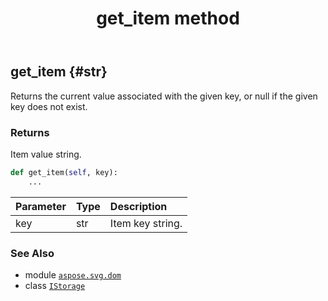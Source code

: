 ﻿---
title: get_item method
second_title: Aspose.SVG for Python via .NET API References
description: 
type: docs
weight: 30
url: /python-net/aspose.svg.dom/istorage/get_item/
is_root: false
---

## get_item {#str}

Returns the current value associated with the given key, or null if the given key does not exist.


### Returns 


Item value string.


```python
def get_item(self, key):
    ...
```


| Parameter | Type | Description |
| :- | :- | :- |
| key | str | Item key string. |



### See Also
* module [`aspose.svg.dom`](../../)
* class [`IStorage`](/svg/python-net/aspose.svg.dom/istorage)
